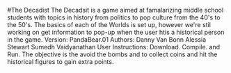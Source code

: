 #The Decadist 
The Decadsit is a game aimed at famalarizing middle school students with topics in history from politics to pop culture from the 40's to the 50's. The basics of each of the Worlds is set up, however we're stil working on get information to pop-up when the user htis a historical person in the game. 
Version: PandaBear.01
Authors: 
Danny Van Bonn
Alessia Stewart 
Sumedh Vaidyanathan
User Instructions: 
Download. Compile. and Run. The objective is the avoid the bombs and to collect coins and hit the historical figures to gain extra points. 
